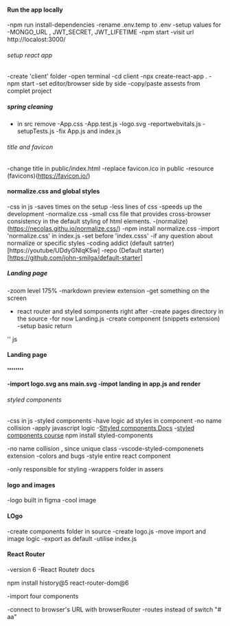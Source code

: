 ####  Run the app locally
-npm run install-dependencies
-rename .env.temp to .env 
-setup values for -MONGO_URL , JWT_SECRET, JWT_LIFETIME 
-npm start
-visit url http://localost:3000/


###### setup react app
-create 'client' folder
-open terminal 
-cd client 
-npx create-react-app .
-npm start 
-set editor/browser side by side 
-copy/paste assests from complet project


#####  spring cleaning
- in src remove 
-App.css
-App.test.js
-logo.svg
-reportwebvitals.js
-setupTests.js
-fix App.js and index.js



######  title and favicon
-change title in public/index.html
-replace favicon.ico in public
-resource (favicons)(https://favicon.io/)



#### normalize.css and global styles
-css in js
-saves times on the setup
-less lines of css
-speeds up the development 
-normalize.css
-small css file that provides cross-browser consistency in the default styling of html elements.
-(normalize)(https://necolas.githu.io/normalize.css/)
-npm install normalize.css 
-import 'normalize.css' in index.js
-set before 'index.csss'
-if any question about normalize or specific styles
-coding addict (default satrter) [https://youtube/UDdyGNlqK5w]
-repo (Default starter)[https://github.com/john-smilga/default-starter]

##### Landing page
-zoom level 175%
-markdown preview extension 
-get something on the screen 
- react router and styled somponents right after 
-create pages directory in the source 
-for now Landing.js
-create component (snippets extension)
-setup basic return 



'' js
<h4>Landing page<h4>
''''''''


-import logo.svg ans main.svg 
-impot landing in app.js and render

######   styled components
-css in js 
-styled components 
-have logic ad styles in component
-no name collision
-apply javascript logic
-[Sttyled components Docs](https://styled-components.com/)
-[styled components course](https://www.udemy.com/course/styled-components-tutorial-course/?)
npm install styled-components  


-no name collision , since unique  class
-vscode-styled-componenets extension
-colors and bugs
-style entire react component


-only responsible for styling 
-wrappers folder in assers  
#### logo and images
-logo built in figma 
-cool  image
#### LOgo
-create components folder in source 
-create logo.js 
-move import and image logic
-export as default
-utilise index.js
#### React Router
-version 6
-React Routetr docs 

npm install history@5 react-router-dom@6

-import four components

-connect to browser's URL with browserRouter 
-routes instead of switch "# aa" 
